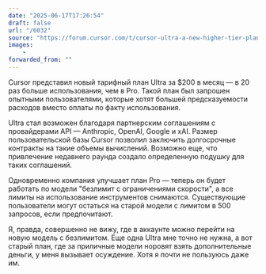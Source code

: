 ```yaml
---
date: "2025-06-17T17:26:54"
draft: false
url: "/6032"
source: "https://forum.cursor.com/t/cursor-ultra-a-new-higher-tier-plan-built-alongside-the-model-providers/104530"
images:
    -
forwarded_from: ""
---
```


Cursor представил новый тарифный план Ultra за $200 в месяц — в 20 раз больше использования, чем в Pro. Такой план был запрошен опытными пользователями, которые хотят большей предсказуемости расходов вместо оплаты по факту использования.

Ultra стал возможен благодаря партнерским соглашениям с провайдерами API — Anthropic, OpenAI, Google и xAI. Размер пользовательской базы Cursor позволил заключить долгосрочные контракты на такие объемы вычислений. Возможно еще, что привлечение недавнего раунда создало определенную подушку для таких соглашений.

Одновременно компания улучшает план Pro — теперь он будет работать по модели "безлимит с ограничениями скорости", а все лимиты на использование инструментов снимаются. Существующие пользователи могут остаться на старой модели с лимитом в 500 запросов, если предпочитают.

Я, правда, совершенно не вижу, где в аккаунте можно перейти на новую модель с безлимитом. Еще одна Ultra мне точно не нужна, а вот старый план, где за приличные модели норовят взять дополнительные деньги, у меня вызывает осуждение. Хотя я почти не пользуюсь даже им.
